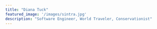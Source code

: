 ```yaml
---
title: "Diana Tuck"
featured_image: '/images/sintra.jpg'
description: "Software Engineer, World Traveler, Conservationist"
---
```

